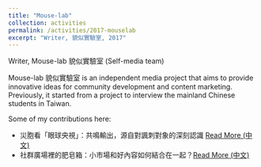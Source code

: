 ```yaml
---
title: "Mouse-lab"
collection: activities
permalink: /activities/2017-mouselab
excerpt: "Writer, 貌似實驗室, 2017"
---
```


Writer, Mouse-lab 貌似實驗室 (Self-media team)

Mouse-lab 貌似實驗室 is an independent media project that aims to provide innovative ideas for community development and content marketing.
Previously, it started from a project to interview the mainland Chinese students in Taiwan.


Some of my contributions here:

- 災胞看「眼球央視」：共鳴輸出，源自對諷刺對象的深刻認識 [Read More (中文)](https://www.mouse-lab.com/2017/04/13/eyectv/)
- 社群廣場裡的肥皂箱：小市場和好內容如何結合在一起？[Read More (中文)](https://www.mouse-lab.com/2017/06/02/soapbox/)
